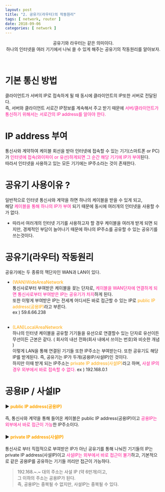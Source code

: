 ```yaml
---
layout: post
title: "2. 공유기(라우터)의 작동원리"
tags: [ network, router ]
date: 2018-09-06
categories: [ network ]
---
```


<p align="center">
    공유기와 라우터는 같은 의미이다. <br/>하나의 인터넷을 여러 기기에서 나눠 쓸 수 있게 해주는 공유기의 작동원리를 알아보자.
</p><br/>

# 기본 통신 방법
클라이언트가 서버의 IP로 접속하게 될 때 동시에 클라이언트의 IP또한 서버로 전달된다.<br/>
즉, 서버와 클라이언트 서로간 IP정보를 계속해서 주고 받기 때문에 <font color="deeppink">서버/클라이언트가 통신하기 위해서는 서로간의 IP address를 알아야 한다.</font>

# IP address 부여
통신사와 계약하여 케이블 회선을 받아 인터넷에 접속할 수 있는 기기(스마트폰 or PC)가 <font color="deeppink">인터넷에 접속(와이파이 or 유선)하게되면 그 순간 해당 기기에 IP가 부여</font>된다.<br/>
따라서 인터넷을 사용하고 있는 모든 기기에는 IP주소라는 것이 존재한다.

# 공유기 사용이유 ? 
일반적으로 인터넷 통신사와 계약을 하면 하나의 케이블을 받을 수 있게 되고,<br/>
해당 <font color="deeppink">케이블을 통해 하나의 IP가 부여</font> 되기 때문에 동시에 여러개의 인터넷을 사용할 수가 없다.<br/>

- 따라서 여러개의 인터넷 기기를 사용하고자 할 경우 케이블을 여러개 받게 되면 되지만, 경제적인 부담이 늘어나기 때문에 하나의 IP주소를 공유할 수 있는 공유기를 쓰는것이다.

# 공유기(라우터) 작동원리
공유기에는 두 종류의 잭단자인 WAN과 LAN이 있다. 

- <font color="orange">(WAN)WideAreaNetwork</font><br/>
통신사로부터 부여받은 케이블을 꽂는 단자로, <font color="deeppink">케이블을 WAN단자에 연결하게 되면 통신사로부터 부여받은 IP는 공유기가 차지</font>하게 된다.<br/>
또한 이렇게 부여받은 IP는 전세계 어디서든 바로 접근할 수 있는 IP로 <font color="orange">public IP address(공용IP)</font>라고 부른다.<br/>
ex ) 59.6.66.238
<br/><br/>

- <font color="orange">(LAN)LocalAreaNetwork</font><br/>
하나의 인터넷 케이블을 공유할 기기들을 유선으로 연결할수 있는 단자로 유선이든 무선이든 근본은 같다.
( 회사의 내선 전화(회사 내에서 쓰이는 번호)와 비슷한 개념 )<br/>
이렇게 LAN을 통해 연결된 기기들 또한 IP주소는 부여받는다. 또한 공유기도 해당 IP를 받게된다. 
즉, 공유기는 IP가 두개(공용IP/사설IP)인 것이다.<br/>
하지만 이때 받게 되는 IP주소는 <font color="orange">private IP address(사설IP)</font>라고 하며, <font color="deeppink">사설 IP의 경우 외부에서 바로 접속할 수 없다.</font>
ex ) 192.168.0.1  

# 공용IP / 사설IP

#### ▶ <font color="orange">public IP address(공용IP)</font> 
즉, 통신사와 계약을 통해 들어온 케이블은 public IP address(공용IP)이고 <font color="deeppink">공용IP는 외부에서 바로 접근이 가능</font>한 IP주소이다.

#### ▶ <font color="orange">private IP address(사설IP)</font>
통신사로 부터 직접적으로 부여받은 IP가 아닌 공유기를 통해 나눠진 기기들의 IP는 private IP address(사설IP)이고 <font color="deeppink">사설IP는 외부에서 바로 접근이 불가</font>하고, 기본적으로 같은 공용IP를 공유하는 기기들 끼리만 접근이 가능하다.

> 192.168.~.~ 대의 주소는 사설 IP (약 6만개)이고,<br/>
그 이하의 주소는 공용IP가 된다.<br/>
즉, 공용IP는 중복될 수 없지만, 사설IP는 중복될 수 있다.


<br/>